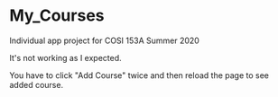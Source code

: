 # My_Courses
 Individual app project for COSI 153A Summer 2020

It's not working as I expected.

You have to click "Add Course" twice and then reload the page to see added course.